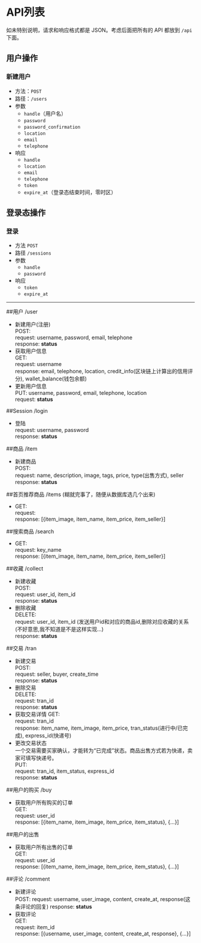 # API列表  

如未特别说明，请求和响应格式都是 JSON。考虑后面把所有的 API 都放到 `/api` 下面。

## 用户操作

### 新建用户

- 方法：`POST`
- 路径：`/users`
- 参数
  - `handle`（用户名）
  - `password`
  - `password_confirmation`
  - `location`
  - `email`
  - `telephone`
- 响应
  - `handle`
  - `location`
  - `email`
  - `telephone`
  - `token`
  - `expire_at`（登录态结束时间，零时区）

## 登录态操作

### 登录

- 方法 `POST`
- 路径 `/sessions`
- 参数
  - `handle`
  - `password`
- 响应
  - `token`
  - `expire_at`

---

##用户 /user  
  * 新建用户(注册)  
    POST:  
    request: username, password, email, telephone  
    response: **status**  
  * 获取用户信息  
    GET:  
    request: username  
    response: email, telephone, location, credit_info(区块链上计算出的信用评分), wallet_balance(钱包余额)  
  * 更新用户信息  
    PUT:  username, password, email, telephone, location  
    request: **status**  

##Session /login  
  * 登陆  
    request: username, password  
    response: **status**  

##商品 /item  
  * 新建商品  
    POST:  
    request: name, description, image, tags, price, type(出售方式), seller   
    response: **status**  

##首页推荐商品 /items (糊就完事了，随便从数据库选几个出来)  
  * GET:  
    request:  
    response: [{item_image, item_name, item_price, item_seller}]  

##搜索商品 /search  
  * GET:  
    request: key_name  
    response: [{item_image, item_name, item_price, item_seller}]  

##收藏 /collect  
  * 新建收藏  
    POST:  
    request: user_id, item_id  
    response: **status**  
  * 删除收藏  
    DELETE:  
    request: user_id, item_id (发送用户id和对应的商品id,删除对应收藏的关系(不好意思,我不知道是不是这样实现...)  
    response: **status**  

##交易 /tran  
  * 新建交易  
    POST:  
    request: seller, buyer, create_time  
    response: **status**  
  * 删除交易  
    DELETE:  
    request: tran_id  
    response: **status**  
  * 获取交易详情
    GET:  
    request: tran_id  
    response: item_name, item_image, item_price, tran_status(进行中/已完成), express_id(快递号)  
  * 更改交易状态  
    一个交易需要买家确认，才能转为“已完成”状态。商品出售方式若为快递，卖家可填写快递号。  
    PUT:  
    request: tran_id, item_status, express_id  
    response: **status**  

##用户的购买 /buy  
  * 获取用户所有购买的订单  
    GET:  
    request: user_id  
    response: [{item_name, item_image, item_price, item_status}, {...}]  

##用户的出售
  * 获取用户所有出售的订单  
    GET:  
    request: user_id  
    response: [{item_name, item_image, item_price, item_status}, {...}]   

##评论 /comment  
  * 新建评论  
    POST:
    request: username, user_image, content, create_at, response(这条评论的回复)
    response: **status**
  * 获取评论  
    GET:  
    request: item_id  
    response: [{username, user_image, content, create_at, response}, {...}]  
